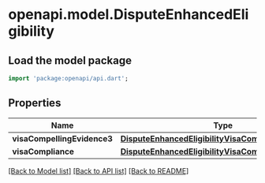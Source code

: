 # openapi.model.DisputeEnhancedEligibility

## Load the model package
```dart
import 'package:openapi/api.dart';
```

## Properties
Name | Type | Description | Notes
------------ | ------------- | ------------- | -------------
**visaCompellingEvidence3** | [**DisputeEnhancedEligibilityVisaCompellingEvidence3**](DisputeEnhancedEligibilityVisaCompellingEvidence3.md) |  | [optional] 
**visaCompliance** | [**DisputeEnhancedEligibilityVisaCompliance**](DisputeEnhancedEligibilityVisaCompliance.md) |  | [optional] 

[[Back to Model list]](../README.md#documentation-for-models) [[Back to API list]](../README.md#documentation-for-api-endpoints) [[Back to README]](../README.md)


